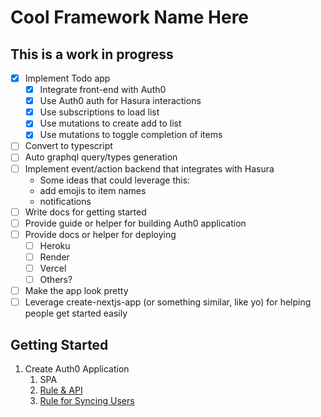 # Cool Framework Name Here

## This is a work in progress

- [x] Implement Todo app
  - [x] Integrate front-end with Auth0
  - [x] Use Auth0 auth for Hasura interactions
  - [x] Use subscriptions to load list
  - [x] Use mutations to create add to list
  - [x] Use mutations to toggle completion of items
- [ ] Convert to typescript
- [ ] Auto graphql query/types generation
- [ ] Implement event/action backend that integrates with Hasura
  - Some ideas that could leverage this:
  - add emojis to item names
  - notifications
- [ ] Write docs for getting started
- [ ] Provide guide or helper for building Auth0 application
- [ ] Provide docs or helper for deploying
  - [ ] Heroku
  - [ ] Render
  - [ ] Vercel
  - [ ] Others?
- [ ] Make the app look pretty
- [ ] Leverage create-nextjs-app (or something similar, like yo) for helping people get started easily

## Getting Started

1. Create Auth0 Application
   1. SPA
   2. [Rule & API](https://hasura.io/docs/1.0/graphql/manual/guides/integrations/auth0-jwt.html)
   3. [Rule for Syncing Users](https://auth0.com/blog/building-a-collaborative-todo-app-with-realtime-graphql-using-hasura/)
